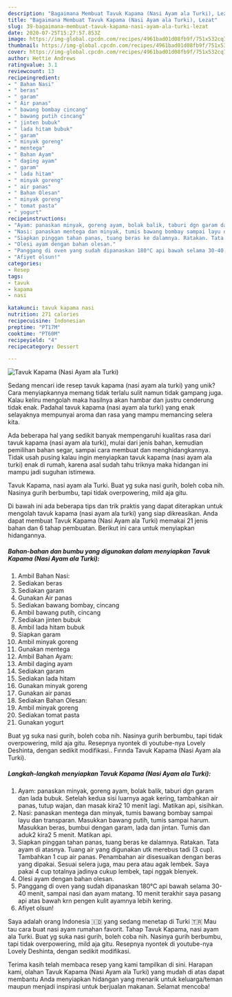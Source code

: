 ```yaml
---
description: "Bagaimana Membuat Tavuk Kapama (Nasi Ayam ala Turki), Lezat"
title: "Bagaimana Membuat Tavuk Kapama (Nasi Ayam ala Turki), Lezat"
slug: 39-bagaimana-membuat-tavuk-kapama-nasi-ayam-ala-turki-lezat
date: 2020-07-25T15:27:57.853Z
image: https://img-global.cpcdn.com/recipes/4961bad01d08fb9f/751x532cq70/tavuk-kapama-nasi-ayam-ala-turki-foto-resep-utama.jpg
thumbnail: https://img-global.cpcdn.com/recipes/4961bad01d08fb9f/751x532cq70/tavuk-kapama-nasi-ayam-ala-turki-foto-resep-utama.jpg
cover: https://img-global.cpcdn.com/recipes/4961bad01d08fb9f/751x532cq70/tavuk-kapama-nasi-ayam-ala-turki-foto-resep-utama.jpg
author: Hettie Andrews
ratingvalue: 3.1
reviewcount: 13
recipeingredient:
- " Bahan Nasi"
- " beras"
- " garam"
- " Air panas"
- " bawang bombay cincang"
- " bawang putih cincang"
- " jinten bubuk"
- " lada hitam bubuk"
- " garam"
- " minyak goreng"
- " mentega"
- " Bahan Ayam"
- " daging ayam"
- " garam"
- " lada hitam"
- " minyak goreng"
- " air panas"
- " Bahan Olesan"
- " minyak goreng"
- " tomat pasta"
- " yogurt"
recipeinstructions:
- "Ayam: panaskan minyak, goreng ayam, bolak balik, taburi dgn garam dan lada bubuk. Setelah kedua sisi luarnya agak kering, tambahkan air panas, tutup wajan, dan masak kira2 10 menit lagi. Matikan api, sisihkan."
- "Nasi: panaskan mentega dan minyak, tumis bawang bombay sampai layu dan transparan. Masukkan bawang putih, tumis sampai harum. Masukkan beras, bumbui dengan garam, lada dan jintan. Tumis dan aduk2 kira2 5 menit. Matikan api."
- "Siapkan pinggan tahan panas, tuang beras ke dalamnya. Ratakan. Tata ayam di atasnya. Tuang air yang digunakan utk merebus tadi (3 cup). Tambahkan 1 cup air panas. Penambahan air disesuaikan dengan beras yang dipakai. Sesuai selera juga, mau pera atau agak lembek. Saya pakai 4 cup totalnya jadinya cukup lembek, tapi nggak blenyek."
- "Olesi ayam dengan bahan olesan."
- "Panggang di oven yang sudah dipanaskan 180°C api bawah selama 30-40 menit, sampai nasi dan ayam matang. 10 menit terakhir saya pasang api atas bawah krn pengen kulit ayamnya lebih kering."
- "Afiyet olsun!"
categories:
- Resep
tags:
- tavuk
- kapama
- nasi

katakunci: tavuk kapama nasi 
nutrition: 271 calories
recipecuisine: Indonesian
preptime: "PT17M"
cooktime: "PT60M"
recipeyield: "4"
recipecategory: Dessert

---
```



![Tavuk Kapama (Nasi Ayam ala Turki)](https://img-global.cpcdn.com/recipes/4961bad01d08fb9f/751x532cq70/tavuk-kapama-nasi-ayam-ala-turki-foto-resep-utama.jpg)

Sedang mencari ide resep tavuk kapama (nasi ayam ala turki) yang unik? Cara menyiapkannya memang tidak terlalu sulit namun tidak gampang juga. Kalau keliru mengolah maka hasilnya akan hambar dan justru cenderung tidak enak. Padahal tavuk kapama (nasi ayam ala turki) yang enak selayaknya mempunyai aroma dan rasa yang mampu memancing selera kita.

Ada beberapa hal yang sedikit banyak mempengaruhi kualitas rasa dari tavuk kapama (nasi ayam ala turki), mulai dari jenis bahan, kemudian pemilihan bahan segar, sampai cara membuat dan menghidangkannya. Tidak usah pusing kalau ingin menyiapkan tavuk kapama (nasi ayam ala turki) enak di rumah, karena asal sudah tahu triknya maka hidangan ini mampu jadi suguhan istimewa.

Tavuk Kapama, nasi ayam ala Turki. Buat yg suka nasi gurih, boleh coba nih. Nasinya gurih berbumbu, tapi tidak overpowering, mild aja gitu.


Di bawah ini ada beberapa tips dan trik praktis yang dapat diterapkan untuk mengolah tavuk kapama (nasi ayam ala turki) yang siap dikreasikan. Anda dapat membuat Tavuk Kapama (Nasi Ayam ala Turki) memakai 21 jenis bahan dan 6 tahap pembuatan. Berikut ini cara untuk menyiapkan hidangannya.

<!--inarticleads1-->

##### Bahan-bahan dan bumbu yang digunakan dalam menyiapkan Tavuk Kapama (Nasi Ayam ala Turki):

1. Ambil  Bahan Nasi:
1. Sediakan  beras
1. Sediakan  garam
1. Gunakan  Air panas
1. Sediakan  bawang bombay, cincang
1. Ambil  bawang putih, cincang
1. Sediakan  jinten bubuk
1. Ambil  lada hitam bubuk
1. Siapkan  garam
1. Ambil  minyak goreng
1. Gunakan  mentega
1. Ambil  Bahan Ayam:
1. Ambil  daging ayam
1. Sediakan  garam
1. Sediakan  lada hitam
1. Gunakan  minyak goreng
1. Gunakan  air panas
1. Sediakan  Bahan Olesan:
1. Ambil  minyak goreng
1. Sediakan  tomat pasta
1. Gunakan  yogurt


Buat yg suka nasi gurih, boleh coba nih. Nasinya gurih berbumbu, tapi tidak overpowering, mild aja gitu. Resepnya nyontek di youtube-nya Lovely Deshinta, dengan sedikit modifikasi.. Fırında Tavuk Kapama (Nasi Ayam ala Turki). 

<!--inarticleads2-->

##### Langkah-langkah menyiapkan Tavuk Kapama (Nasi Ayam ala Turki):

1. Ayam: panaskan minyak, goreng ayam, bolak balik, taburi dgn garam dan lada bubuk. Setelah kedua sisi luarnya agak kering, tambahkan air panas, tutup wajan, dan masak kira2 10 menit lagi. Matikan api, sisihkan.
1. Nasi: panaskan mentega dan minyak, tumis bawang bombay sampai layu dan transparan. Masukkan bawang putih, tumis sampai harum. Masukkan beras, bumbui dengan garam, lada dan jintan. Tumis dan aduk2 kira2 5 menit. Matikan api.
1. Siapkan pinggan tahan panas, tuang beras ke dalamnya. Ratakan. Tata ayam di atasnya. Tuang air yang digunakan utk merebus tadi (3 cup). Tambahkan 1 cup air panas. Penambahan air disesuaikan dengan beras yang dipakai. Sesuai selera juga, mau pera atau agak lembek. Saya pakai 4 cup totalnya jadinya cukup lembek, tapi nggak blenyek.
1. Olesi ayam dengan bahan olesan.
1. Panggang di oven yang sudah dipanaskan 180°C api bawah selama 30-40 menit, sampai nasi dan ayam matang. 10 menit terakhir saya pasang api atas bawah krn pengen kulit ayamnya lebih kering.
1. Afiyet olsun!


Saya adalah orang Indonesia 🇮🇩 yang sedang menetap di Turki 🇹🇷 Mau tau cara buat nasi ayam rumahan favorit. Tahap Tavuk Kapama, nasi ayam ala Turki. Buat yg suka nasi gurih, boleh coba nih. Nasinya gurih berbumbu, tapi tidak overpowering, mild aja gitu. Resepnya nyontek di youtube-nya Lovely Deshinta, dengan sedikit modifikasi. 

Terima kasih telah membaca resep yang kami tampilkan di sini. Harapan kami, olahan Tavuk Kapama (Nasi Ayam ala Turki) yang mudah di atas dapat membantu Anda menyiapkan hidangan yang menarik untuk keluarga/teman maupun menjadi inspirasi untuk berjualan makanan. Selamat mencoba!
